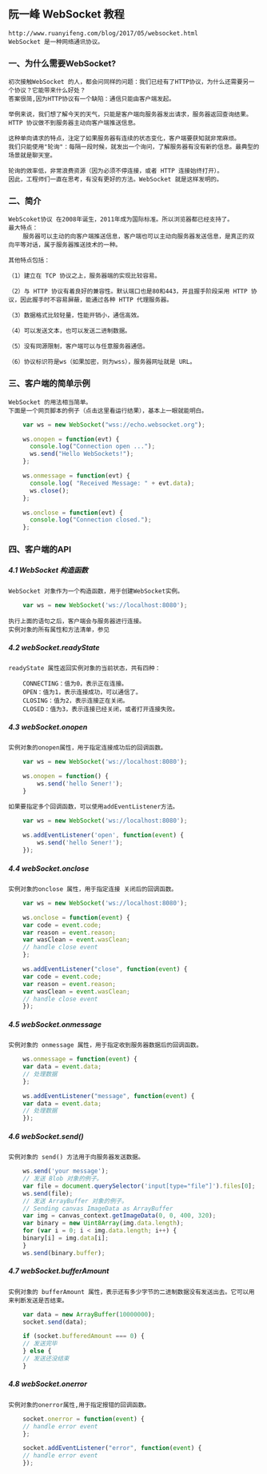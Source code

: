 ## 阮一峰 WebSocket 教程
    http://www.ruanyifeng.com/blog/2017/05/websocket.html
    WebSocket 是一种网络通讯协议。
### 一、为什么需要WebSocket?
    初次接触WebSocket 的人，都会问同样的问题：我们已经有了HTTP协议，为什么还需要另一个协议？它能带来什么好处？
    答案很简,因为HTTP协议有一个缺陷：通信只能由客户端发起。

    举例来说，我们想了解今天的天气，只能是客户端向服务器发出请求，服务器返回查询结果。HTTP 协议做不到服务器主动向客户端推送信息。
    
    这种单向请求的特点，注定了如果服务器有连续的状态变化，客户端要获知就非常麻烦。
    我们只能使用"轮询"：每隔一段时候，就发出一个询问，了解服务器有没有新的信息。最典型的场景就是聊天室。

    轮询的效率低，非常浪费资源（因为必须不停连接，或者 HTTP 连接始终打开）。
    因此，工程师们一直在思考，有没有更好的方法。WebSocket 就是这样发明的。

### 二、简介
    WebScoket协议 在2008年诞生，2011年成为国际标准。所以浏览器都已经支持了。
    最大特点：
        服务器可以主动的向客户端推送信息，客户端也可以主动向服务器发送信息，是真正的双向平等对话，属于服务器推送技术的一种。
    
    其他特点包括：

    （1）建立在 TCP 协议之上，服务器端的实现比较容易。

    （2）与 HTTP 协议有着良好的兼容性。默认端口也是80和443，并且握手阶段采用 HTTP 协议，因此握手时不容易屏蔽，能通过各种 HTTP 代理服务器。
    
    （3）数据格式比较轻量，性能开销小，通信高效。
    
    （4）可以发送文本，也可以发送二进制数据。
    
    （5）没有同源限制，客户端可以与任意服务器通信。
    
    （6）协议标识符是ws（如果加密，则为wss），服务器网址就是 URL。
### 三、客户端的简单示例
    WebSocket 的用法相当简单。
    下面是一个网页脚本的例子（点击这里看运行结果），基本上一眼就能明白。
    
```javascript
	var ws = new WebSocket("wss://echo.websocket.org");

	ws.onopen = function(evt) { 
	  console.log("Connection open ..."); 
	  ws.send("Hello WebSockets!");
	};

	ws.onmessage = function(evt) {
	  console.log( "Received Message: " + evt.data);
	  ws.close();
	};

	ws.onclose = function(evt) {
	  console.log("Connection closed.");
	};
```
### 四、客户端的API
##### 4.1 WebSocket 构造函数
    WebSocket 对象作为一个构造函数，用于创建WebSocket实例。
```javascript
    var ws = new WebSocket('ws://localhost:8080');
```
    执行上面的语句之后，客户端会与服务器进行连接。
    实例对象的所有属性和方法清单，参见
##### 4.2 webSocket.readyState
    readyState 属性返回实例对象的当前状态，共有四种：

        CONNECTING：值为0，表示正在连接。
        OPEN：值为1，表示连接成功，可以通信了。
        CLOSING：值为2，表示连接正在关闭。
        CLOSED：值为3，表示连接已经关闭，或者打开连接失败。
##### 4.3 webSocket.onopen
    实例对象的onopen属性，用于指定连接成功后的回调函数。
```javascript
    var ws = new WebSocket('ws://localhost:8080');

    ws.onopen = function() {
        ws.send('hello Sener!');
    }
```
    如果要指定多个回调函数，可以使用addEventListener方法。
```javascript
    var ws = new WebSocket('ws://localhost:8080');

    ws.addEventListener('open', function(event) {
        ws.send('hello Sener!');
    });
```
##### 4.4 webSocket.onclose
    实例对象的onclose 属性，用于指定连接 关闭后的回调函数。
```javascript
    var ws = new WebSocket('ws://localhost:8080');

    ws.onclose = function(event) {
    var code = event.code;
    var reason = event.reason;
    var wasClean = event.wasClean;
    // handle close event
    };

    ws.addEventListener("close", function(event) {
    var code = event.code;
    var reason = event.reason;
    var wasClean = event.wasClean;
    // handle close event
    });
```
##### 4.5 webSocket.onmessage
    实例对象的 onmessage 属性，用于指定收到服务器数据后的回调函数。

```javascript
    ws.onmessage = function(event) {
    var data = event.data;
    // 处理数据
    };

    ws.addEventListener("message", function(event) {
    var data = event.data;
    // 处理数据
    });
```
##### 4.6 webSocket.send()
    实例对象的 send() 方法用于向服务器发送数据。
```javascript
    ws.send('your message');
    // 发送 Blob 对象的例子。
    var file = document.querySelector('input[type="file"]').files[0];
    ws.send(file);
    // 发送 ArrayBuffer 对象的例子。
    // Sending canvas ImageData as ArrayBuffer
    var img = canvas_context.getImageData(0, 0, 400, 320);
    var binary = new Uint8Array(img.data.length);
    for (var i = 0; i < img.data.length; i++) {
    binary[i] = img.data[i];
    }
    ws.send(binary.buffer);
```

##### 4.7 webSocket.bufferAmount
    实例对象的 bufferAmount 属性，表示还有多少字节的二进制数据没有发送出去。它可以用来判断发送是否结束。
```javascript
    var data = new ArrayBuffer(10000000);
    socket.send(data);

    if (socket.bufferedAmount === 0) {
    // 发送完毕
    } else {
    // 发送还没结束
    }
```
##### 4.8 webSocket.onerror
    实例对象的onerror属性,用于指定报错的回调函数。
```javascript
    socket.onerror = function(event) {
    // handle error event
    };

    socket.addEventListener("error", function(event) {
    // handle error event
    });
```
